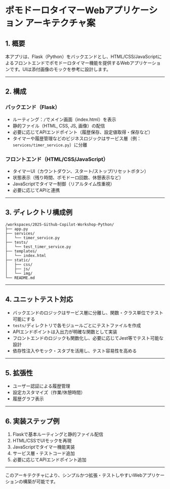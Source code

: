 # ポモドーロタイマーWebアプリケーション アーキテクチャ案

## 1. 概要

本アプリは、Flask（Python）をバックエンドとし、HTML/CSS/JavaScriptによるフロントエンドでポモドーロタイマー機能を提供するWebアプリケーションです。UIは添付画像のモックを参考に設計します。

---

## 2. 構成

### バックエンド（Flask）
- ルーティング：`/`でメイン画面（index.html）を表示
- 静的ファイル（HTML, CSS, JS, 画像）の配信
- 必要に応じてAPIエンドポイント（履歴保存、設定値取得・保存など）
- タイマーや履歴管理などのビジネスロジックはサービス層（例：`services/timer_service.py`）に分離

### フロントエンド（HTML/CSS/JavaScript）
- タイマーUI（カウントダウン、スタート/ストップ/リセットボタン）
- 状態表示（残り時間、ポモドーロ回数、休憩表示など）
- JavaScriptでタイマー制御（リアルタイム性重視）
- 必要に応じてAPIと連携

---

## 3. ディレクトリ構成例

```
/workspaces/2025-Github-Copilot-Workshop-Python/
├── app.py
├── services/
│   └── timer_service.py
├── tests/
│   └── test_timer_service.py
├── templates/
│   └── index.html
├── static/
│   ├── css/
│   ├── js/
│   └── img/
└── README.md
```

---

## 4. ユニットテスト対応

- バックエンドのロジックはサービス層に分離し、関数・クラス単位でテスト可能にする
- `tests/`ディレクトリで各モジュールごとにテストファイルを作成
- APIエンドポイントは入出力が明確な関数として実装
- フロントエンドのロジックも関数化し、必要に応じてJest等でテスト可能な設計
- 依存性注入やモック・スタブを活用し、テスト容易性を高める

---

## 5. 拡張性

- ユーザー認証による履歴管理
- 設定カスタマイズ（作業/休憩時間）
- 履歴グラフ表示

---

## 6. 実装ステップ例

1. Flaskで基本ルーティングと静的ファイル配信
2. HTML/CSSでUIモックを再現
3. JavaScriptでタイマー機能実装
4. サービス層・テストコード追加
5. 必要に応じてAPIエンドポイント追加

---

このアーキテクチャにより、シンプルかつ拡張・テストしやすいWebアプリケーションの構築が可能です。
